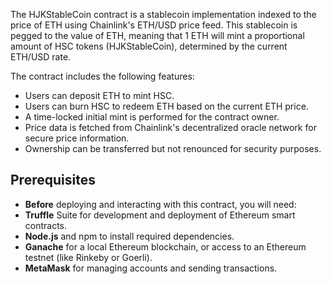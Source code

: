 The HJKStableCoin contract is a stablecoin implementation indexed to the price of ETH using Chainlink's ETH/USD price feed. This stablecoin is pegged to the value of ETH, meaning that 1 ETH will mint a proportional amount of HSC tokens (HJKStableCoin), determined by the current ETH/USD rate.

The contract includes the following features:

- Users can deposit ETH to mint HSC.
- Users can burn HSC to redeem ETH based on the current ETH price.
- A time-locked initial mint is performed for the contract owner.
- Price data is fetched from Chainlink's decentralized oracle network for secure price information.
- Ownership can be transferred but not renounced for security purposes.


## Prerequisites
- **Before** deploying and interacting with this contract, you will need:
- **Truffle** Suite for development and deployment of Ethereum smart contracts.
- **Node.js** and npm to install required dependencies.
- **Ganache** for a local Ethereum blockchain, or access to an Ethereum testnet (like Rinkeby or Goerli).
- **MetaMask** for managing accounts and sending transactions.

